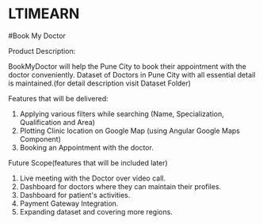 # LTIMEARN

#Book My Doctor

Product Description:

BookMyDoctor will help the Pune City to book their appointment with the doctor conveniently.
Dataset of Doctors in Pune City with all essential detail is maintained.(for detail description visit Dataset Folder)  

Features that will be delivered:
1. Applying various filters while searching (Name, Specialization, Qualification and Area)
2. Plotting Clinic location on Google Map (using Angular Google Maps Component)
3. Booking an Appointment with the doctor.

Future Scope(features that will be included later)
1. Live meeting with the Doctor over video call.
2. Dashboard for doctors where they can maintain their profiles.
3. Dashboard for patient's activities.
4. Payment Gateway Integration.
5. Expanding dataset and covering more regions.

